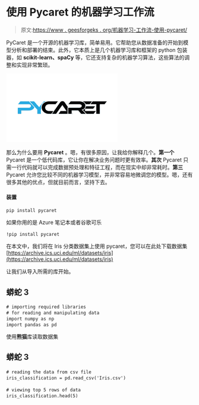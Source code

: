 # 使用 Pycaret 的机器学习工作流

> 原文:[https://www . geesforgeks . org/机器学习-工作流-使用-pycaret/](https://www.geeksforgeeks.org/machine-learning-workflow-using-pycaret/)

PyCaret 是一个开源的机器学习库，简单易用。它帮助您从数据准备的开始到模型分析和部署的结束。此外，它本质上是几个机器学习库和框架的 python 包装器，如 **scikit-learn、spaCy** 等，它还支持复杂的机器学习算法，这些算法的调整和实现非常繁琐。

![](img/4528690409d6c311e3fbec1c2bb15fd5.png)

那么为什么要用 **Pycaret** 。嗯，有很多原因，让我给你解释几个。**第一个** Pycaret 是一个低代码库，它让你在解决业务问题时更有效率。**其次** Pycaret 只需一行代码就可以完成数据预处理和特征工程，而在现实中却非常耗时。**第三** Pycaret 允许您比较不同的机器学习模型，并非常容易地微调您的模型。嗯，还有很多其他的优点，但就目前而言，坚持下去。

#### 装置

```
pip install pycaret
```

如果你用的是 Azure 笔记本或者谷歌可乐

```
!pip install pycaret
```

在本文中，我们将在 Iris 分类数据集上使用 pycaret，您可以在此处下载数据集[https://archive.ics.uci.edu/ml/datasets/iris](https://archive.ics.uci.edu/ml/datasets/iris)

让我们从导入所需的库开始。

## 蟒蛇 3

```
# importing required libraries
# for reading and manipulating data
import numpy as np
import pandas as pd
```

使用**熊猫**库读取数据集

## 蟒蛇 3

```
# reading the data from csv file
iris_classification = pd.read_csv('Iris.csv')

# viewing top 5 rows of data
iris_classification.head(5)
```